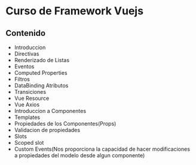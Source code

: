 # Curso de Framework Vuejs

## Contenido

* Introduccion
* Directivas
* Renderizado de Listas
* Eventos
* Computed Properties
* Filtros
* DataBinding Atributos
* Transiciones
* Vue Resource
* Vue Axios
* Introduccion a Componentes
* Templates
* Propiedades de los Componentes(Props)
* Validacion de propiedades
* Slots
* Scoped slot
* Custom Events(Nos proporciona la capacidad de hacer modificaciones a propiedades del modelo desde algun componente)
